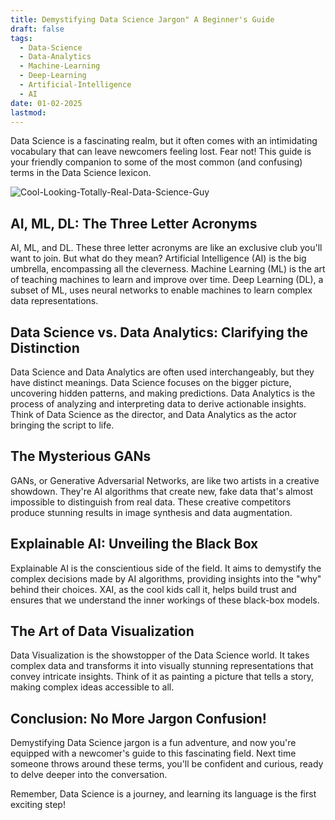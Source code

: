 ```yaml
---
title: Demystifying Data Science Jargon" A Beginner's Guide
draft: false
tags:
  - Data-Science
  - Data-Analytics
  - Machine-Learning
  - Deep-Learning
  - Artificial-Intelligence
  - AI
date: 01-02-2025
lastmod:
---
```

Data Science is a fascinating realm, but it often comes with an intimidating vocabulary that can leave newcomers feeling lost. Fear not! This guide is your friendly companion to some of the most common (and confusing) terms in the Data Science lexicon.

![Cool-Looking-Totally-Real-Data-Science-Guy](https://d3njjcbhbojbot.cloudfront.net/api/utilities/v1/imageproxy/https://images.ctfassets.net/wp1lcwdav1p1/1v8o2q5UbEuEbFtgwfirDY/50e2ffd6a3fc5aff74c3ac5ebc634bb9/GettyImages-1171809453.jpg?w=1500&h=680&q=60&fit=fill&f=faces&fm=jpg&fl=progressive&auto=format%2Ccompress&dpr=1&w=1000)
## AI, ML, DL: The Three Letter Acronyms

AI, ML, and DL. These three letter acronyms are like an exclusive club you'll want to join. But what do they mean? Artificial Intelligence (AI) is the big umbrella, encompassing all the cleverness. Machine Learning (ML) is the art of teaching machines to learn and improve over time. Deep Learning (DL), a subset of ML, uses neural networks to enable machines to learn complex data representations.

## Data Science vs. Data Analytics: Clarifying the Distinction

Data Science and Data Analytics are often used interchangeably, but they have distinct meanings. Data Science focuses on the bigger picture, uncovering hidden patterns, and making predictions. Data Analytics is the process of analyzing and interpreting data to derive actionable insights. Think of Data Science as the director, and Data Analytics as the actor bringing the script to life.

## The Mysterious GANs

GANs, or Generative Adversarial Networks, are like two artists in a creative showdown. They're AI algorithms that create new, fake data that's almost impossible to distinguish from real data. These creative competitors produce stunning results in image synthesis and data augmentation.

## Explainable AI: Unveiling the Black Box

Explainable AI is the conscientious side of the field. It aims to demystify the complex decisions made by AI algorithms, providing insights into the "why" behind their choices. XAI, as the cool kids call it, helps build trust and ensures that we understand the inner workings of these black-box models.

## The Art of Data Visualization

Data Visualization is the showstopper of the Data Science world. It takes complex data and transforms it into visually stunning representations that convey intricate insights. Think of it as painting a picture that tells a story, making complex ideas accessible to all.

## Conclusion: No More Jargon Confusion!

Demystifying Data Science jargon is a fun adventure, and now you're equipped with a newcomer's guide to this fascinating field. Next time someone throws around these terms, you'll be confident and curious, ready to delve deeper into the conversation.

Remember, Data Science is a journey, and learning its language is the first exciting step!

